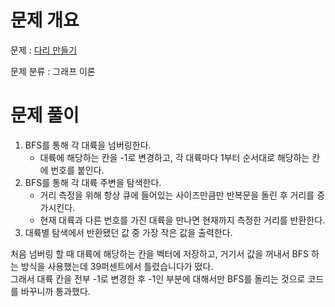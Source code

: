 # 문제 개요

문제 : [다리 만들기](https://www.acmicpc.net/problem/2146)

문제 분류 : 그래프 이론

# 문제 풀이

1. BFS를 통해 각 대륙을 넘버링한다.
   - 대륙에 해당하는 칸을 -1로 변경하고, 각 대륙마다 1부터 순서대로 해당하는 칸에 번호를 붙인다.
2. BFS를 통해 각 대륙 주변을 탐색한다.
   - 거리 측정을 위해 항상 큐에 들어있는 사이즈만큼만 반복문을 돌린 후 거리를 증가시킨다.
   - 현재 대륙과 다른 번호를 가진 대륙을 만나면 현재까지 측정한 거리를 반환한다.
3. 대륙별 탐색에서 반환됐던 값 중 가장 작은 값을 출력한다.

처음 넘버링 할 때 대륙에 해당하는 칸을 벡터에 저장하고, 거기서 값을 꺼내서 BFS 하는 방식을 사용했는데 39퍼센트에서 틀렸습니다가 떴다.  
그래서 대륙 칸을 전부 -1로 변경한 후 -1인 부분에 대해서만 BFS를 돌리는 것으로 코드를 바꾸니까 통과했다.
